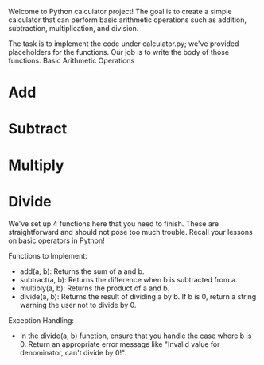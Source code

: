 Welcome to  Python calculator project! The goal is to create a simple calculator that can perform basic arithmetic operations such as addition, subtraction, multiplication, and division.

The task is to implement the code under calculator.py; we've provided placeholders for the functions. Our job is to write the body of those functions.
Basic Arithmetic Operations

# Add
# Subtract
# Multiply
# Divide 

We've set up 4 functions here that you need to finish. These are straightforward and should not pose too much trouble. Recall your lessons on basic operators in Python!

Functions to Implement:
- add(a, b): Returns the sum of a and b.
- subtract(a, b): Returns the difference when b is subtracted from a.
- multiply(a, b): Returns the product of a and b.
- divide(a, b): Returns the result of dividing a by b. If b is 0, return a string warning the user not to divide by 0.

Exception Handling:
- In the divide(a, b) function, ensure that you handle the case where b is 0. Return an appropriate error message like "Invalid value for denominator, can't divide by 0!".
